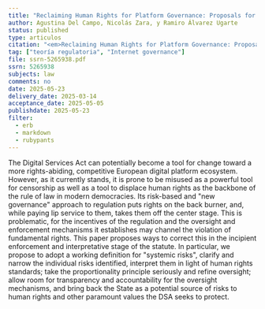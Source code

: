 ```yaml
---
title: "Reclaiming Human Rights for Platform Governance: Proposals for Restoring Their Centrality in the Era of Risks, Artículo de investigación No. 66, Centro de Estudios en Libertad de Expresión (CELE), Buenos Aires (2025). Aceptado en Proceedings of the Fourth European Workshop on Algorithmic Fairness (EWAF'25). Proceedings of Machine Learning Research, 12 pages"
author: Agustina Del Campo, Nicolás Zara, y Ramiro Álvarez Ugarte
status: published
type: articulos
citation: "<em>Reclaiming Human Rights for Platform Governance: Proposals for Restoring Their Centrality in the Era of Risks</em>, Artículo de investigación No. 66, Centro de Estudios en Libertad de Expresión (CELE), Buenos Aires (2025). Aceptado en Proceedings of the Fourth European Workshop on Algorithmic Fairness (EWAF’25). Proceedings of Machine Learning Research, 12 pages."
tag: ["teoría regulatoria", "Internet governance"]
file: ssrn-5265938.pdf
ssrn: 5265938
subjects: law
comments: no
date: 2025-05-23
delivery_date: 2025-03-14
acceptance_date: 2025-05-05
publishdate: 2025-05-23
filter:
  - erb
  - markdown
  - rubypants
---
```


The Digital Services Act can potentially become a tool for change toward a more rights-abiding, competitive European digital platform ecosystem. However, as it currently stands, it is prone to be misused as a powerful tool for censorship as well as a tool to displace human rights as the backbone of the rule of law in modern democracies. Its risk-based and "new governance" approach to regulation puts rights on the back burner, and, while paying lip service to them, takes them off the center stage. This is problematic, for the incentives of the regulation and the oversight and enforcement mechanisms it establishes may channel the violation of fundamental rights. This paper proposes ways to correct this in the incipient enforcement and interpretative stage of the statute. In particular, we propose to adopt a working definition for "systemic risks", clarify and narrow the individual risks identified, interpret them in light of human rights standards; take the proportionality principle seriously and refine oversight; allow room for transparency and accountability for the oversight mechanisms, and bring back the State as a potential source of risks to human rights and other paramount values the DSA seeks to protect.



